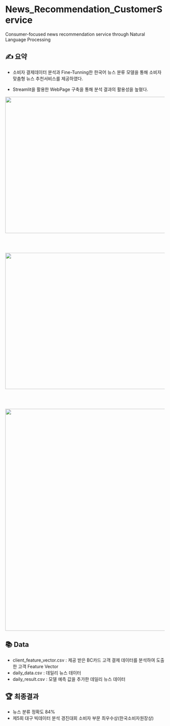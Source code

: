 # News_Recommendation_CustomerService
Consumer-focused news recommendation service through Natural Language Processing

## ✍ 요약
- 소비자 결제데이터 분석과 Fine-Tunning한 한국어 뉴스 분류 모델을 통해 소비자 맞춤형 뉴스 추천서비스를 제공하였다.

- Streamlit을 활용한 WebPage 구축을 통해 분석 결과의 활용성을 높혔다.


<img src="https://github.com/tgwon/News_Recommendation/assets/102985590/63e26b89-bdf0-4b07-893e-5d866b2dac02"  width="760" height="430">

<br/><br/>

<img src="https://github.com/tgwon/News_Recommendation/assets/102985590/4beb17aa-f2fe-4c35-926b-b51301dd8354"  width="760" height="430">

<br/><br/>

<img src="https://github.com/tgwon/News_Recommendation/assets/102985590/0f356a3b-0702-4988-8e51-69f3cc828969"  width="650" height="700">


## 📚 Data
- client_feature_vector.csv : 제공 받은 BC카드 고객 결제 데이터를 분석하여 도출한 고객 Feature Vector
- daily_data.csv : 데일리 뉴스 데이터
- daily_result.csv : 모델 예측 값을 추가한 데일리 뉴스 데이터


## 🏆 최종결과
- 뉴스 분류 정확도 84%
- 제5회 대구 빅데이터 분석 경진대회 소비자 부문 최우수상(한국소비자원장상)
